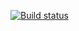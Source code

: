 [![Build status](https://ci.appveyor.com/api/projects/status/mc3b0dwj8kn9d6bc?svg=true)](https://ci.appveyor.com/project/GLM-Alyona/advanced-3x7wu)